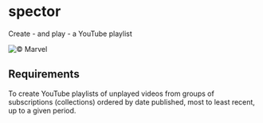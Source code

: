 # spector
Create - and play - a YouTube playlist

![](https://www.comicbookmovie.com/images/articles/banners/170814.jpg "&copy; Marvel")

## Requirements
To create YouTube playlists of unplayed videos from groups of subscriptions (collections) ordered by date published, most to least recent, up to a given period.
